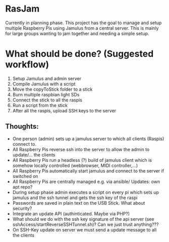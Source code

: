 # RasJam
Currently in planning phase.
This project has the goal to manage and setup multiple Raspberry Pis using Jamulus from a central server.
This is mainly for large groups wanting to jam together and needing a simple setup.
# What should be done? (Suggested workflow)
1. Setup Jamulus and admin server
2. Compile Jamulus with a script
3. Move the copyToStick folder to a stick
4. Burn multiple raspbian light SDs
5. Connect the stick to all the raspis
6. Run a script from the stick
7. After all the raspis, upload SSH keys to the server

## Thoughts:

* One person (admin) sets up a jamulus server to which all clients (Raspis) connect to.
* All Raspberry Pis reverse ssh into the server to allow the admin to update/... the clients
* All Raspberry Pis run a headless (?) build of jamulus client which is somehow locally controlled (webbrowser, MIDI controller,...)
* All Raspberry Pis automatically start jamulus and connect to the server if switched on
* All Raspberry Pis are centrally managed e.g. via ansible/ Updates: own apt repo?
* During setup phase admin executes a script on every pi which sets up jamulus and the ssh tunnel and gets the ssh key of the raspi
* Passwords are saved in plain text on the USB Stick. What about security?
* Integrate an update API (authinticated. Maybe via PHP?)
* What should we do with the ssh key signature of the api server (see sshAccess/startReverseSSHTunnel.sh)? Can we just trust anything???
* On SSH-Key update on server we must send a update message to all the clients
